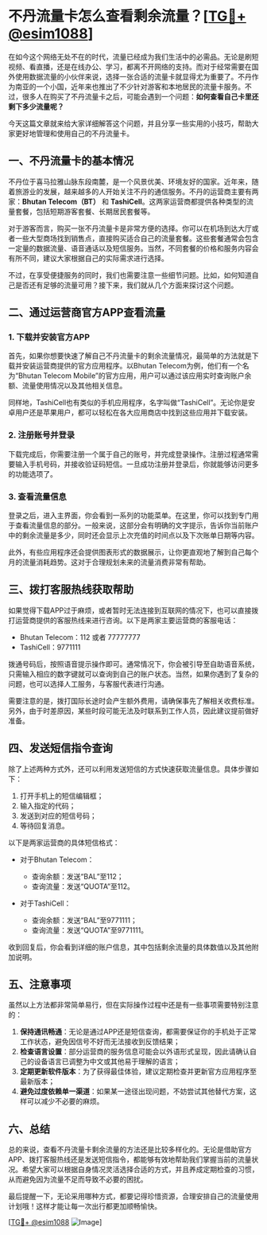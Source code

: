# 不丹流量卡怎么查看剩余流量？[[TG💪+ @esim1088](https://t.me/s/esim1088)]

在如今这个网络无处不在的时代，流量已经成为我们生活中的必需品。无论是刷短视频、看直播，还是在线办公、学习，都离不开网络的支持。而对于经常需要在国外使用数据流量的小伙伴来说，选择一张合适的流量卡就显得尤为重要了。不丹作为南亚的一个小国，近年来也推出了不少针对游客和本地居民的流量卡服务。不过，很多人在购买了不丹流量卡之后，可能会遇到一个问题：**如何查看自己卡里还剩下多少流量呢？**

今天这篇文章就来给大家详细解答这个问题，并且分享一些实用的小技巧，帮助大家更好地管理和使用自己的不丹流量卡。

## 一、不丹流量卡的基本情况

不丹位于喜马拉雅山脉东段南麓，是一个风景优美、环境友好的国家。近年来，随着旅游业的发展，越来越多的人开始关注不丹的通信服务。不丹的运营商主要有两家：**Bhutan Telecom（BT）** 和 **TashiCell**。这两家运营商都提供各种类型的流量套餐，包括短期游客套餐、长期居民套餐等。

对于游客而言，购买一张不丹流量卡是非常方便的选择。你可以在机场到达大厅或者一些大型商场找到销售点，直接购买适合自己的流量套餐。这些套餐通常会包含一定量的数据流量、语音通话以及短信服务。当然，不同套餐的价格和服务内容会有所不同，建议大家根据自己的实际需求进行选择。

不过，在享受便捷服务的同时，我们也需要注意一些细节问题。比如，如何知道自己是否还有足够的流量可用？接下来，我们就从几个方面来探讨这个问题。

## 二、通过运营商官方APP查看流量

### 1. 下载并安装官方APP

首先，如果你想要快速了解自己不丹流量卡的剩余流量情况，最简单的方法就是下载并安装运营商提供的官方应用程序。以Bhutan Telecom为例，他们有一个名为“Bhutan Telecom Mobile”的官方应用，用户可以通过该应用实时查询账户余额、流量使用情况以及其他相关信息。

同样地，TashiCell也有类似的手机应用程序，名字叫做“TashiCell”。无论你是安卓用户还是苹果用户，都可以轻松在各大应用商店中找到这些应用并下载安装。

### 2. 注册账号并登录

下载完成后，你需要注册一个属于自己的账号，并完成登录操作。注册过程通常需要输入手机号码，并接收验证码短信。一旦成功注册并登录后，你就能够访问更多的功能选项了。

### 3. 查看流量信息

登录之后，进入主界面，你会看到一系列的功能菜单。在这里，你可以找到专门用于查看流量信息的部分。一般来说，这部分会有明确的文字提示，告诉你当前账户中的剩余流量是多少，同时还会显示上次充值的时间点以及下次账单日期等内容。

此外，有些应用程序还会提供图表形式的数据展示，让你更直观地了解到自己每个月的流量消耗趋势。这对于合理规划未来的流量消费非常有帮助。

## 三、拨打客服热线获取帮助

如果觉得下载APP过于麻烦，或者暂时无法连接到互联网的情况下，也可以直接拨打运营商提供的客服热线来进行咨询。以下是两家主要运营商的客服电话：

- Bhutan Telecom：112 或者 77777777
- TashiCell：9771111

拨通号码后，按照语音提示操作即可。通常情况下，你会被引导至自助语音系统，只需输入相应的数字键就可以查询到自己的账户状态。当然，如果你遇到了复杂的问题，也可以选择人工服务，与客服代表进行沟通。

需要注意的是，拨打国际长途时会产生额外费用，请确保事先了解相关收费标准。另外，由于时差原因，某些时段可能无法及时联系到工作人员，因此建议提前做好准备。

## 四、发送短信指令查询

除了上述两种方式外，还可以利用发送短信的方式快速获取流量信息。具体步骤如下：

1. 打开手机上的短信编辑框；
2. 输入指定的代码；
3. 发送到对应的短信号码；
4. 等待回复消息。

以下是两家运营商的具体短信格式：

- 对于Bhutan Telecom：
   - 查询余额：发送“BAL”至112；
   - 查询流量：发送“QUOTA”至112。
   
- 对于TashiCell：
   - 查询余额：发送“BAL”至9771111；
   - 查询流量：发送“QUOTA”至9771111。

收到回复后，你会看到详细的账户信息，其中包括剩余流量的具体数值以及其他附加说明。

## 五、注意事项

虽然以上方法都非常简单易行，但在实际操作过程中还是有一些事项需要特别注意的：

1. **保持通讯畅通**：无论是通过APP还是短信查询，都需要保证你的手机处于正常工作状态，避免因信号不好而无法接收到反馈结果；
2. **检查语言设置**：部分运营商的服务信息可能会以外语形式呈现，因此请确认自己的设备语言已调整为中文或其他易于理解的语言；
3. **定期更新软件版本**：为了获得最佳体验，建议定期检查并更新官方应用程序至最新版本；
4. **避免过度依赖单一渠道**：如果某一途径出现问题，不妨尝试其他替代方案，这样可以减少不必要的麻烦。

## 六、总结

总的来说，查看不丹流量卡剩余流量的方法还是比较多样化的。无论是借助官方APP、拨打客服热线还是发送短信指令，都能够有效地帮助我们掌握当前的流量状况。希望大家可以根据自身情况灵活选择合适的方式，并且养成定期检查的习惯，从而避免因为流量不足而导致不必要的困扰。

最后提醒一下，无论采用哪种方式，都要记得珍惜资源，合理安排自己的流量使用计划哦！这样才能让每一次出行都更加顺畅愉快。

[[TG💪+ @esim1088](https://t.me/s/esim1088) ![Image](https://i.postimg.cc/4NQfJmqS/Snipaste-2025-05-13-00-14-12.png)]